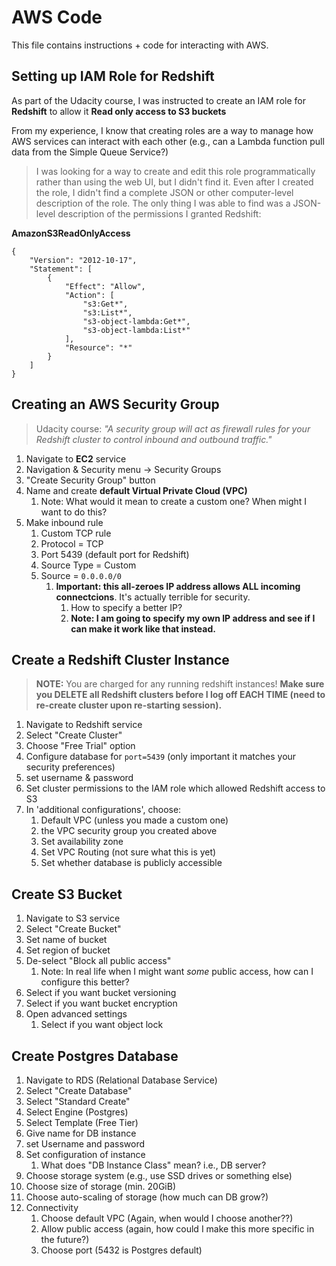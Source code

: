 # AWS Code
This file contains instructions + code for interacting with AWS.

## Setting up IAM Role for Redshift
As part of the Udacity course, I was instructed to create an IAM role for **Redshift** to allow it **Read only access to S3 buckets**

From my experience, I know that creating roles are a way to manage how AWS services can interact with each other (e.g., can a Lambda function pull data from the Simple Queue Service?)

>I was looking for a way to create and edit this role programmatically rather than using the web UI, but I didn't find it.
Even after I created the role, I didn't find a complete JSON or other computer-level description of the role.
The only thing I was able to find was a JSON-level description of the permissions I granted Redshift:

**AmazonS3ReadOnlyAccess**
```
{
    "Version": "2012-10-17",
    "Statement": [
        {
            "Effect": "Allow",
            "Action": [
                "s3:Get*",
                "s3:List*",
                "s3-object-lambda:Get*",
                "s3-object-lambda:List*"
            ],
            "Resource": "*"
        }
    ]
}
```

## Creating an AWS Security Group
>Udacity course: *"A security group will act as firewall rules for your Redshift cluster to control inbound and outbound traffic."*

1. Navigate to **EC2** service
2. Navigation & Security menu -> Security Groups
3. "Create Security Group" button
4. Name and create **default Virtual Private Cloud (VPC)**
   1. Note: What would it mean to create a custom one? When might I want to do this?
5. Make inbound rule
   1. Custom TCP rule
   2. Protocol = TCP
   3. Port 5439 (default port for Redshift)
   4. Source Type = Custom
   5. Source = `0.0.0.0/0`
      1. **Important: this all-zeroes IP address allows ALL incoming connectcions**. It's actually terrible for security.
         1. How to specify a better IP?
         2. **Note: I am going to specify my own IP address and see if I can make it work like that instead.**


## Create a Redshift Cluster Instance
>**NOTE:** You are charged for any running redshift instances! **Make sure you DELETE all Redshift clusters before I log off EACH TIME (need to re-create cluster upon re-starting session).**

1. Navigate to Redshift service
2. Select "Create Cluster"
3. Choose "Free Trial" option
4. Configure database for `port=5439` (only important it matches your security preferences)
5. set username & password
6. Set cluster permissions to the IAM role which allowed Redshift access to S3
7. In 'additional configurations', choose:
   1. Default VPC (unless you made a custom one)
   2. the VPC security group you created above
   3. Set availability zone
   4. Set VPC Routing (not sure what this is yet)
   5. Set whether database is publicly accessible
   
## Create S3 Bucket
1. Navigate to S3 service
2. Select "Create Bucket"
3. Set name of bucket
4. Set region of bucket
5. De-select "Block all public access"
   1. Note: In real life when I might want *some* public access, how can I configure this better?
6. Select if you want bucket versioning
7. Select if you want bucket encryption
8. Open advanced settings
   1. Select if you want object lock

## Create Postgres Database
1. Navigate to RDS (Relational Database Service)
2. Select "Create Database"
3. Select "Standard Create"
4. Select Engine (Postgres)
5. Select Template (Free Tier)
6. Give name for DB instance
7. set Username and password
8. Set configuration of instance
   1. What does "DB Instance Class" mean? i.e., DB server?
9. Choose storage system (e.g., use SSD drives or something else)
10. Choose size of storage (min. 20GiB)
11. Choose auto-scaling of storage (how much can DB grow?)
12. Connectivity
    1.  Choose default VPC (Again, when would I choose another??)
    2.  Allow public access (again, how could I make this more specific in the future?)
    3.  Choose port (5432 is Postgres default)
